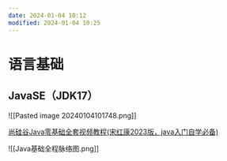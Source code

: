 ```yaml
---
date: 2024-01-04 10:12
modified: 2024-01-04 10:25
---
```


# 语言基础

## JavaSE（JDK17）

![[Pasted image 20240104101748.png]]

[尚硅谷Java零基础全套视频教程(宋红康2023版，java入门自学必备)](https://www.bilibili.com/video/BV1PY411e7J6/)

![[Java基础全程脉络图.png]]
